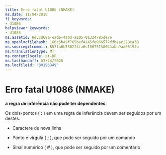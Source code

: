 ```yaml
---
title: Erro fatal U1086 (NMAKE)
ms.date: 11/04/2016
f1_keywords:
- U1086
helpviewer_keywords:
- U1086
ms.assetid: 6d3cd68a-ead6-4a6d-a205-01324785de7e
ms.openlocfilehash: 166e5b49f765bef4145fe966577dfbaac228ca39
ms.sourcegitcommit: 857fa6b530224fa6c18675138043aba9aa0619fb
ms.translationtype: MT
ms.contentlocale: pt-BR
ms.lasthandoff: 03/24/2020
ms.locfileid: "80193349"
---
```

# <a name="nmake-fatal-error-u1086"></a>Erro fatal U1086 (NMAKE)

**a regra de inferência não pode ter dependentes**

Os dois-pontos ( **:** ) em uma regra de inferência devem ser seguidos por um destes:

- Caractere de nova linha

- Ponto e vírgula ( **;** ), que pode ser seguido por um comando

- Sinal numérico ( **#** ), que pode ser seguido por um comentário
